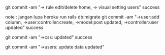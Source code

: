 git commit -am "-> rule edit/delete home, -> visual setting users"
success

note : jangan lupa heroku run rails db:migrate
git commit -am "->user:add column, ->user:controller:create, ->model:post updated, ->controller:user updated"
success

git commit -am "->css: updated"
success

git commit -am "->users: update data updated"